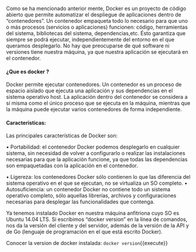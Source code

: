 Como se ha mencionado anterior mente, Docker es un proyecto de código abierto que permite automatizar el 
despliegue de aplicaciones dentro de “contenedores”. Un  contenedor empaqueta todo lo necesario para que 
uno o más procesos (servicios o aplicaciones) funcionen: código, herramientas del sistema, bibliotecas 
del sistema, dependencias,etc. Ésto garantiza que siempre se podrá ejecutar, independientemente del entorno 
en el que queramos desplegarlo. No hay que preocuparse de qué software ni versiones tiene nuestra máquina,
ya que nuestra aplicación se ejecutará en el contenedor.


<h4>¿Que es docker ?</h4>

Docker  permite ejecutar contenedores. Un contenedor es un proceso de espacio aislado que ejecuta una 
aplicación y sus dependencias en el sistema operativo host. La aplicación dentro del contenedor se 
considera a sí misma como el único proceso que se ejecuta en la máquina, mientras que la máquina puede 
ejecutar varios contenedores de forma independiente.

<h4>Caracteristicas: </h4>
Las principales características de Docker son:

• Portabilidad: el contenedor Docker podemos desplegarlo en cualquier sistema, sin
necesidad de volver a configurarlo o realizar las instalaciones necesarias para que la
aplicación funcione, ya que todas las dependencias son empaquetadas con la aplicación en el
contenedor.

• Ligereza: los contenedores Docker sólo contienen lo que las diferencia del sistema operativo
en el que se ejecutan, no se virtualiza un SO completo.
• Autosuficiencia: un contenedor Docker no contiene todo un sistema operativo completo,
sólo aquellas librerías, archivos y configuraciones necesarias para desplegar las
funcionalidades que contenga.

Ya tenemos instalado Docker en nuestra máquina anfitriona cuyo SO es Ubuntu 14.04 LTS.
Si escribimos “docker version” en la línea de comandos, nos da la versión del cliente y del
servidor, además de la versión de la API y de Go (lenguaje de programación en el que está escrito
Docker).

Conocer la version de docker instalada:
`docker version`{{execute}}